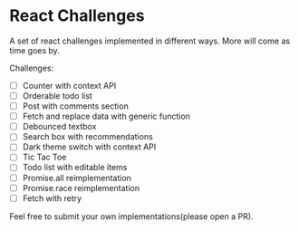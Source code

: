 # React Challenges

A set of react challenges implemented in different ways.
More will come as time goes by.

Challenges:

- [ ] Counter with context API
- [ ] Orderable todo list
- [ ] Post with comments section
- [ ] Fetch and replace data with generic function
- [ ] Debounced textbox
- [ ] Search box with recommendations
- [ ] Dark theme switch with context API
- [ ] Tic Tac Toe
- [ ] Todo list with editable items
- [ ] Promise.all reimplementation
- [ ] Promise.race reimplementation
- [ ] Fetch with retry

Feel free to submit your own implementations(please open a PR).
